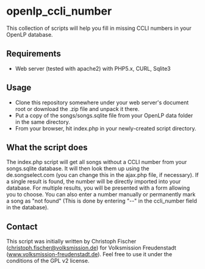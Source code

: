 openlp_ccli_number
==================

This collection of scripts will help you fill in missing CCLI numbers in your OpenLP database.

Requirements
------------

* Web server (tested with apache2) with PHP5.x, CURL, Sqlite3

Usage
-----

* Clone this repository somewhere under your web server's document root or download the .zip file and unpack it there.
* Put a copy of the songs/songs.sqlite file from your OpenLP data folder in the same directory.
* From your browser, hit index.php in your newly-created script directory.

What the script does
--------------------

The index.php script will get all songs without a CCLI number from your songs.sqlite database. 
It will then look them up using the de.songselect.com (you can change this in the ajax.php file, if necessary).
If a single result is found, the number will be directly imported into your database. For multiple results, you
will be presented with a form allowing you to choose. You can also enter a number manually or permanently mark
a song as "not found" (This is done by entering "--" in the ccli_number field in the database).

Contact
-------

This script was initially written by Christoph Fischer (christoph.fischer@volksmission.de) for Volksmission Freudenstadt (www.volksmission-freudenstadt.de). 
Feel free to use it under the conditions of the GPL v2 license.
